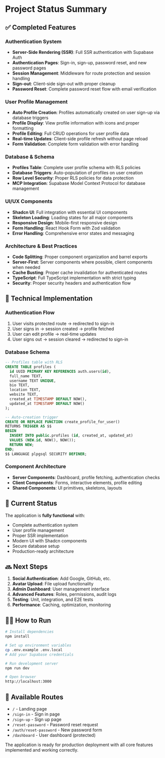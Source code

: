 # Project Status Summary

## ✅ Completed Features

### Authentication System
- **Server-Side Rendering (SSR)**: Full SSR authentication with Supabase Auth
- **Authentication Pages**: Sign-in, sign-up, password reset, and new password pages
- **Session Management**: Middleware for route protection and session handling
- **Sign-out**: Client-side sign-out with proper cleanup
- **Password Reset**: Complete password reset flow with email verification

### User Profile Management
- **Auto Profile Creation**: Profiles automatically created on user sign-up via database triggers
- **Profile Display**: View profile information with icons and proper formatting
- **Profile Editing**: Full CRUD operations for user profile data
- **Real-time Updates**: Client-side profile refresh without page reload
- **Form Validation**: Complete form validation with error handling

### Database & Schema
- **Profiles Table**: Complete user profile schema with RLS policies
- **Database Triggers**: Auto-population of profiles on user creation
- **Row Level Security**: Proper RLS policies for data protection
- **MCP Integration**: Supabase Model Context Protocol for database management

### UI/UX Components
- **Shadcn UI**: Full integration with essential UI components
- **Skeleton Loading**: Loading states for all major components
- **Responsive Design**: Mobile-first responsive design
- **Form Handling**: React Hook Form with Zod validation
- **Error Handling**: Comprehensive error states and messaging

### Architecture & Best Practices
- **Code Splitting**: Proper component organization and barrel exports
- **Server-First**: Server components where possible, client components when needed
- **Cache Busting**: Proper cache invalidation for authenticated routes
- **TypeScript**: Full TypeScript implementation with strict typing
- **Security**: Proper security headers and authentication flow

## 🔧 Technical Implementation

### Authentication Flow
1. User visits protected route → redirected to sign-in
2. User signs in → session created → profile fetched
3. User can edit profile → real-time updates
4. User signs out → session cleared → redirected to sign-in

### Database Schema
```sql
-- Profiles table with RLS
CREATE TABLE profiles (
  id UUID PRIMARY KEY REFERENCES auth.users(id),
  full_name TEXT,
  username TEXT UNIQUE,
  bio TEXT,
  location TEXT,
  website TEXT,
  created_at TIMESTAMP DEFAULT NOW(),
  updated_at TIMESTAMP DEFAULT NOW()
);

-- Auto-creation trigger
CREATE OR REPLACE FUNCTION create_profile_for_user()
RETURNS TRIGGER AS $$
BEGIN
  INSERT INTO public.profiles (id, created_at, updated_at)
  VALUES (NEW.id, NOW(), NOW());
  RETURN NEW;
END;
$$ LANGUAGE plpgsql SECURITY DEFINER;
```

### Component Architecture
- **Server Components**: Dashboard, profile fetching, authentication checks
- **Client Components**: Forms, interactive elements, profile editing
- **Shared Components**: UI primitives, skeletons, layouts

## 🚀 Current Status

The application is **fully functional** with:
- Complete authentication system
- User profile management
- Proper SSR implementation
- Modern UI with Shadcn components
- Secure database setup
- Production-ready architecture

## 🔜 Next Steps

1. **Social Authentication**: Add Google, GitHub, etc.
2. **Avatar Upload**: File upload functionality
3. **Admin Dashboard**: User management interface
4. **Advanced Features**: Roles, permissions, audit logs
5. **Testing**: Unit, integration, and E2E tests
6. **Performance**: Caching, optimization, monitoring

## 🏃‍♂️ How to Run

```bash
# Install dependencies
npm install

# Set up environment variables
cp .env.example .env.local
# Add your Supabase credentials

# Run development server
npm run dev

# Open browser
http://localhost:3000
```

## 📱 Available Routes

- `/` - Landing page
- `/sign-in` - Sign in page
- `/sign-up` - Sign up page
- `/reset-password` - Password reset request
- `/auth/reset-password` - New password form
- `/dashboard` - User dashboard (protected)

The application is ready for production deployment with all core features implemented and working correctly.
